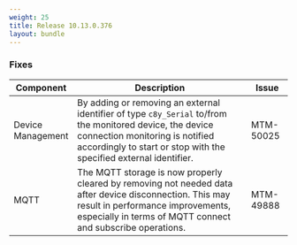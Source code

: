 ```yaml
---
weight: 25
title: Release 10.13.0.376
layout: bundle
---
```


<!--10.13.0.371-10.13.0.376-->

### Fixes

<div><table ><colgroup>
<col style="width: 15%;"><col style="width: 70%;"><col style="width: 15%;"></colgroup>
<thead><tr>
<th>
Component</th>
<th>
Description</th>
<th>
Issue</th>
</tr>
</thead><tbody>

<tr>
<td>Device Management</td>
<td>By adding or removing an external identifier of type <code>c8y_Serial</code> to/from the monitored device, the device connection monitoring is notified accordingly to start or stop with the specified external identifier.</td>
<td>MTM-50025</td>
</tr>

<tr>
<td>MQTT</td>
<td>The MQTT storage is now properly cleared by removing not needed data after device disconnection. This may result in performance improvements, especially in terms of MQTT connect and subscribe operations.</td>
<td>MTM-49888</td>
</tr>

</tbody></table></div>
